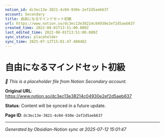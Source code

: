 ```yaml
---
notion_id: dc3ec13e-3821-4c04-930e-2ef2d5aeb637
account: Secondary
title: 自由になるマインドセット初級
url: https://www.notion.so/dc3ec13e38214c04930e2ef2d5aeb637
created_time: 2022-08-01T13:51:00.000Z
last_edited_time: 2022-08-01T13:51:00.000Z
sync_status: placeholder
sync_time: 2025-07-12T15:01:47.480482
---
```


# 自由になるマインドセット初級

*🔄 This is a placeholder file from Notion Secondary account.*

**Original URL**: https://www.notion.so/dc3ec13e38214c04930e2ef2d5aeb637

**Status**: Content will be synced in a future update.

**Page ID**: `dc3ec13e-3821-4c04-930e-2ef2d5aeb637`

---

*Generated by Obsidian-Notion sync at 2025-07-12 15:01:47*
